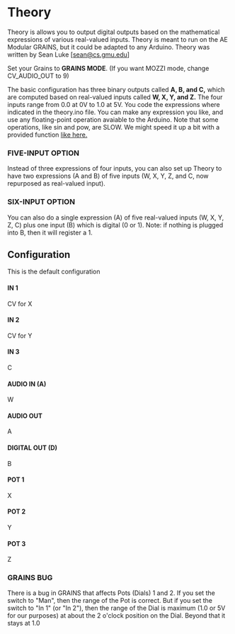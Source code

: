 # Theory

Theory is allows you to output digital outputs based on the mathematical expressions
of various real-valued inputs.  Theory is meant to run on the AE Modular GRAINS, but it could be adapted to any Arduino.  Theory was written by Sean Luke [sean@cs.gmu.edu]

Set your Grains to **GRAINS MODE**.  (If you want MOZZI mode, change CV_AUDIO_OUT to 9)

The basic configuration has three binary outputs called **A, B, and C,** which are computed based on real-valued inputs called **W, X, Y, and Z.**  The four inputs range from 0.0 at 0V to 1.0 at 5V.  You code
the expressions where indicated in the theory.ino file.  You can make any expression you like, and use any
floating-point operation avaiable to the Arduino.  Note that some operations, like sin and pow, are SLOW.  We might speed it up a bit with a provided function [like here.](https://forum.arduino.cc/t/a-faster-sin-lookup-function/69173/6)

### FIVE-INPUT OPTION

Instead of three expressions of four inputs, you can also set up Theory to have two expressions (A and B) of five inputs (W, X, Y, Z, and C, now repurposed as real-valued input).

### SIX-INPUT OPTION

You can also do a single expression (A) of five real-valued inputs (W, X, Y, Z, C) plus one input (B) which is digital (0 or 1).  Note: if nothing is plugged into B, then it will register a 1.


## Configuration
This is the default configuration

#### IN 1
CV for X
#### IN 2
CV for Y
#### IN 3
C		
#### AUDIO IN (A)
W
#### AUDIO OUT
A
#### DIGITAL OUT (D) 
B
#### POT 1
X
#### POT 2
Y
#### POT 3
Z

### GRAINS BUG

There is a bug in GRAINS that affects Pots (Dials) 1 and 2.  If you set the switch to "Man", then the range of the Pot is correct.  But if you set the switch to "In 1" (or "In 2"), then the range of the Dial is maximum (1.0 or 5V for our purposes) at about the 2 o'clock position on the Dial.  Beyond that it stays at 1.0
